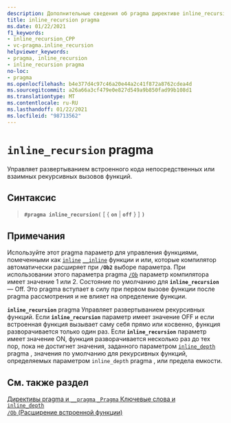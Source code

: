 ```yaml
---
description: Дополнительные сведения об pragma директиве inline_recursion в Microsoft C/C++
title: inline_recursion pragma
ms.date: 01/22/2021
f1_keywords:
- inline_recursion_CPP
- vc-pragma.inline_recursion
helpviewer_keywords:
- pragma, inline_recursion
- inline_recursion pragma
no-loc:
- pragma
ms.openlocfilehash: b4e377d4c97c46a20e44a2c41f872a8762cdea4d
ms.sourcegitcommit: a26a66a3cf479e0e827d549a9b850fad99b108d1
ms.translationtype: MT
ms.contentlocale: ru-RU
ms.lasthandoff: 01/22/2021
ms.locfileid: "98713562"
---
```

# <a name="inline_recursion-no-locpragma"></a>`inline_recursion` pragma

Управляет развертыванием встроенного кода непосредственных или взаимных рекурсивных вызовов функций.

## <a name="syntax"></a>Синтаксис

> **`#pragma inline_recursion(`** [ { **`on`** | **`off`** } ] **`)`**

## <a name="remarks"></a>Примечания

Используйте этот pragma параметр для управления функциями, помеченными как [`inline`](../cpp/inline-functions-cpp.md) [`__inline`](../cpp/inline-functions-cpp.md) функции и или, которые компилятор автоматически расширяет при **`/Ob2`** выборе параметра. При использовании этого параметра pragma [`/Ob`](../build/reference/ob-inline-function-expansion.md) параметр компилятора имеет значение 1 или 2. Состояние по умолчанию для **`inline_recursion`** — Off. Это pragma вступает в силу при первом вызове функции после pragma рассмотрения и не влияет на определение функции.

**`inline_recursion`** pragma Управляет развертыванием рекурсивных функций. Если **`inline_recursion`** параметр имеет значение OFF и если встроенная функция вызывает саму себя прямо или косвенно, функция разворачивается только один раз. Если **`inline_recursion`** параметр имеет значение ON, функция разворачивается несколько раз до тех пор, пока не достигнет значения, заданного параметром [`inline_depth`](../preprocessor/inline-depth.md) pragma , значения по умолчанию для рекурсивных функций, определяемых параметром `inline_depth` pragma , или предела емкости.

## <a name="see-also"></a>См. также раздел

[Директивы pragma и `__pragma` `_Pragma` Ключевые слова и](./pragma-directives-and-the-pragma-keyword.md)\
[`inline_depth`](../preprocessor/inline-depth.md)\
[`/Ob` (Расширение встроенной функции)](../build/reference/ob-inline-function-expansion.md)
